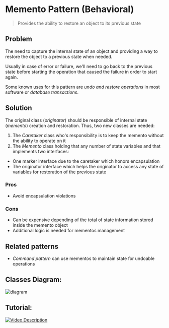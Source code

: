 # Memento Pattern (Behavioral)
> Provides the ability to restore an object to its previous state

## Problem
The need to capture the internal state of an object and providing a way to restore the object to a previous state when needed.

Usually in case of error or failure, we'll need to go back to the previous state before starting the operation that caused the failure in order to start again.

Some known uses for this pattern are *undo and restore operations* in most software or *database transactions*.

## Solution

The original class (*originator*) should be responsible of internal state (*memento*) creation and restoration.  Thus, two new classes are needed:

1. The *Caretaker* class who's responsibility is to keep the memento without the ability to operate on it
2. The *Memento* class holding that any number of state variables and that implements two interfaces:

- One marker interface due to the caretaker which honors encapsulation
- The originator interface which helps the originator to access any state of variables for restoration of the previous state

### Pros

- Avoid encapsulation violations

### Cons

- Can be expensive depending of the total of state information stored inside the memento object
- Additional logic is needed for mementos management

## Related patterns

- *Command pattern* can use mementos to maintain state for undoable operations

## Classes Diagram:

![diagram](http://i.imgur.com/NuTWefu.png)

## Tutorial:

[![Video Description](http://img.youtube.com/vi/X2QxXUPF5gw/0.jpg)](http://www.youtube.com/watch?v=X2QxXUPF5gw)
